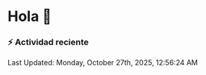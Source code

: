 # Hola 👋 

### :zap: Actividad reciente

<!--RECENT_ACTIVITY:start-->
<!--RECENT_ACTIVITY:end-->


<!--RECENT_ACTIVITY:last_update-->
Last Updated: Monday, October 27th, 2025, 12:56:24 AM
<!--RECENT_ACTIVITY:last_update_end-->
